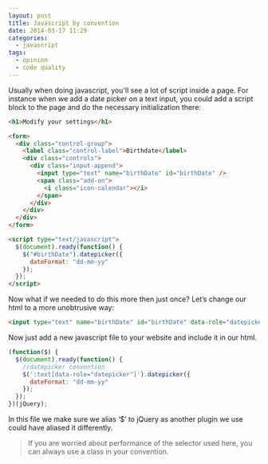 ```yaml
---
layout: post
title: Javascript by convention
date: 2014-03-17 11:29
categories:
  - javascript
tags:
  - opinion
  - code quality
---
```


Usually when doing javascript, you'll see a lot of script inside a page. For instance when we add a date picker on a text input, you could add a script block to the page and do the necessary initialization there:

```html
<h1>Modify your settings</h1>

<form>
  <div class="control-group">
    <label class="control-label">Birthdate</label>
    <div class="controls">
      <div class="input-append">
        <input type="text" name="birthDate" id="birthDate" />
        <span class="add-on">
          <i class="icon-calendar"></i>
        </span>
      </div>
    </div>
  </div>
</form>

<script type="text/javascript">
  $(document).ready(function() {
    $("#birthDate").datepicker({
      dateFormat: "dd-mm-yy"
    });
  });
</script>
```

Now what if we needed to do this more then just once? Let’s change our html to a more unobtrusive way:

```html
<input type="text" name="birthDate" id="birthDate" data-role="datepicker" />
```

Now just add a new javascript file to your website and include it in our html.

```js
(function($) {
  $(document).ready(function() {
    //datepicker convention
    $(':text[data-role="datepicker"]').datepicker({
      dateFormat: "dd-mm-yy"
    });
  });
})(jQuery);
```

In this file we make sure we alias ‘$’ to jQuery as another plugin we use could have aliased it differently.

> If you are worried about performance of the selector used here, you can always use a class in your convention.
